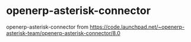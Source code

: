 openerp-asterisk-connector
==========================

openerp-asterisk-connector from https://code.launchpad.net/~openerp-asterisk-team/openerp-asterisk-connector/8.0
